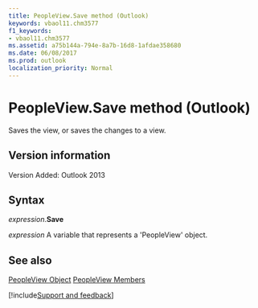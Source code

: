 ```yaml
---
title: PeopleView.Save method (Outlook)
keywords: vbaol11.chm3577
f1_keywords:
- vbaol11.chm3577
ms.assetid: a75b144a-794e-8a7b-16d8-1afdae358680
ms.date: 06/08/2017
ms.prod: outlook
localization_priority: Normal
---
```



# PeopleView.Save method (Outlook)
Saves the view, or saves the changes to a view.

## Version information

Version Added: Outlook 2013 


## Syntax

_expression_.**Save**

_expression_ A variable that represents a 'PeopleView' object.


## See also


[PeopleView Object](Outlook.peopleview.md)
[PeopleView Members](overview/Outlook.md)

[!include[Support and feedback](~/includes/feedback-boilerplate.md)]
